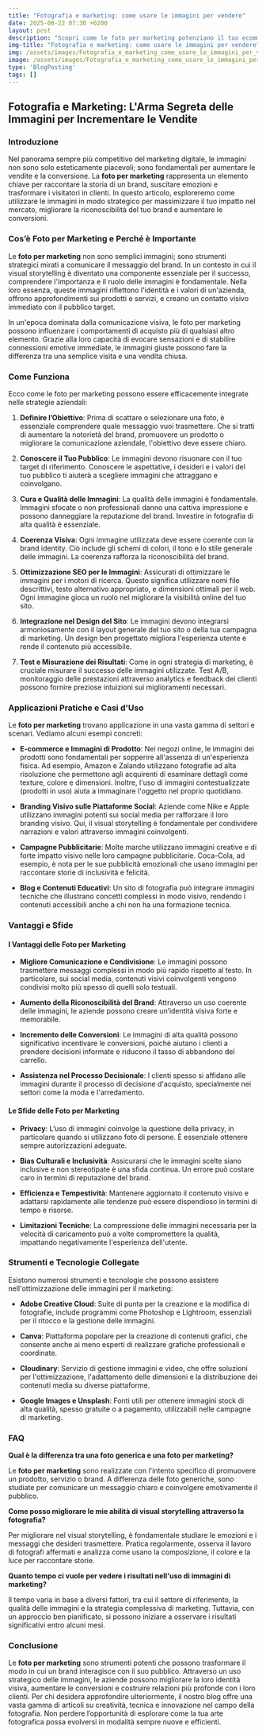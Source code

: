 ```yaml
---
title: "Fotografia e marketing: come usare le immagini per vendere"
date: 2025-08-22 07:30 +0200
layout: post
description: "Scopri come le foto per marketing potenziano il tuo ecommerce: visual storytelling e branding visivo per conversioni sorprendenti!"
img-title: "Fotografia e marketing: come usare le immagini per vendere"
img: /assets/images/Fotografia_e_marketing_come_usare_le_immagini_per_vendere.jpg
image: /assets/images/Fotografia_e_marketing_come_usare_le_immagini_per_vendere.jpg
type: 'BlogPosting'
tags: []
---
```


## Fotografia e Marketing: L'Arma Segreta delle Immagini per Incrementare le Vendite

### Introduzione

Nel panorama sempre più competitivo del marketing digitale, le immagini non sono solo esteticamente piacevoli; sono fondamentali per aumentare le vendite e la conversione. La **foto per marketing** rappresenta un elemento chiave per raccontare la storia di un brand, suscitare emozioni e trasformare i visitatori in clienti. In questo articolo, esploreremo come utilizzare le immagini in modo strategico per massimizzare il tuo impatto nel mercato, migliorare la riconoscibilità del tuo brand e aumentare le conversioni.

### Cos’è Foto per Marketing e Perché è Importante

Le **foto per marketing** non sono semplici immagini; sono strumenti strategici mirati a comunicare il messaggio del brand. In un contesto in cui il visual storytelling è diventato una componente essenziale per il successo, comprendere l'importanza e il ruolo delle immagini è fondamentale. Nella loro essenza, queste immagini riflettono l'identità e i valori di un'azienda, offrono approfondimenti sui prodotti e servizi, e creano un contatto visivo immediato con il pubblico target.

In un'epoca dominata dalla comunicazione visiva, le foto per marketing possono influenzare i comportamenti di acquisto più di qualsiasi altro elemento. Grazie alla loro capacità di evocare sensazioni e di stabilire connessioni emotive immediate, le immagini giuste possono fare la differenza tra una semplice visita e una vendita chiusa.

### Come Funziona

Ecco come le foto per marketing possono essere efficacemente integrate nelle strategie aziendali:

1. **Definire l’Obiettivo**: Prima di scattare o selezionare una foto, è essenziale comprendere quale messaggio vuoi trasmettere. Che si tratti di aumentare la notorietà del brand, promuovere un prodotto o migliorare la comunicazione aziendale, l'obiettivo deve essere chiaro.

2. **Conoscere il Tuo Pubblico**: Le immagini devono risuonare con il tuo target di riferimento. Conoscere le aspettative, i desideri e i valori del tuo pubblico ti aiuterà a scegliere immagini che attraggano e coinvolgano.

3. **Cura e Qualità delle Immagini**: La qualità delle immagini è fondamentale. Immagini sfocate o non professionali danno una cattiva impressione e possono danneggiare la reputazione del brand. Investire in fotografia di alta qualità è essenziale.

4. **Coerenza Visiva**: Ogni immagine utilizzata deve essere coerente con la brand identity. Ciò include gli schemi di colori, il tono e lo stile generale delle immagini. La coerenza rafforza la riconoscibilità del brand.

5. **Ottimizzazione SEO per le Immagini**: Assicurati di ottimizzare le immagini per i motori di ricerca. Questo significa utilizzare nomi file descrittivi, testo alternativo appropriato, e dimensioni ottimali per il web. Ogni immagine gioca un ruolo nel migliorare la visibilità online del tuo sito.

6. **Integrazione nel Design del Sito**: Le immagini devono integrarsi armoniosamente con il layout generale del tuo sito o della tua campagna di marketing. Un design ben progettato migliora l'esperienza utente e rende il contenuto più accessibile.

7. **Test e Misurazione dei Risultati**: Come in ogni strategia di marketing, è cruciale misurare il successo delle immagini utilizzate. Test A/B, monitoraggio delle prestazioni attraverso analytics e feedback dei clienti possono fornire preziose intuizioni sui miglioramenti necessari.

### Applicazioni Pratiche e Casi d'Uso

Le **foto per marketing** trovano applicazione in una vasta gamma di settori e scenari. Vediamo alcuni esempi concreti:

- **E-commerce e Immagini di Prodotto**: Nei negozi online, le immagini dei prodotti sono fondamentali per sopperire all'assenza di un'esperienza fisica. Ad esempio, Amazon e Zalando utilizzano fotografie ad alta risoluzione che permettono agli acquirenti di esaminare dettagli come texture, colore e dimensioni. Inoltre, l'uso di immagini contestualizzate (prodotti in uso) aiuta a immaginare l'oggetto nel proprio quotidiano.

- **Branding Visivo sulle Piattaforme Social**: Aziende come Nike e Apple utilizzano immagini potenti sui social media per rafforzare il loro branding visivo. Qui, il visual storytelling è fondamentale per condividere narrazioni e valori attraverso immagini coinvolgenti.

- **Campagne Pubblicitarie**: Molte marche utilizzano immagini creative e di forte impatto visivo nelle loro campagne pubblicitarie. Coca-Cola, ad esempio, è nota per le sue pubblicità emozionali che usano immagini per raccontare storie di inclusività e felicità.

- **Blog e Contenuti Educativi**: Un sito di fotografia può integrare immagini tecniche che illustrano concetti complessi in modo visivo, rendendo i contenuti accessibili anche a chi non ha una formazione tecnica.

### Vantaggi e Sfide

#### I Vantaggi delle Foto per Marketing

- **Migliore Comunicazione e Condivisione**: Le immagini possono trasmettere messaggi complessi in modo più rapido rispetto al testo. In particolare, sui social media, contenuti visivi coinvolgenti vengono condivisi molto più spesso di quelli solo testuali.

- **Aumento della Riconoscibilità del Brand**: Attraverso un uso coerente delle immagini, le aziende possono creare un’identità visiva forte e memorabile.

- **Incremento delle Conversioni**: Le immagini di alta qualità possono significativo incentivare le conversioni, poiché aiutano i clienti a prendere decisioni informate e riducono il tasso di abbandono del carrello.

- **Assistenza nel Processo Decisionale**: I clienti spesso si affidano alle immagini durante il processo di decisione d'acquisto, specialmente nei settori come la moda e l'arredamento.

#### Le Sfide delle Foto per Marketing

- **Privacy**: L’uso di immagini coinvolge la questione della privacy, in particolare quando si utilizzano foto di persone. È essenziale ottenere sempre autorizzazioni adeguate.

- **Bias Culturali e Inclusività**: Assicurarsi che le immagini scelte siano inclusive e non stereotipate è una sfida continua. Un errore può costare caro in termini di reputazione del brand.

- **Efficienza e Tempestività**: Mantenere aggiornato il contenuto visivo e adattarsi rapidamente alle tendenze può essere dispendioso in termini di tempo e risorse.

- **Limitazioni Tecniche**: La compressione delle immagini necessaria per la velocità di caricamento può a volte compromettere la qualità, impattando negativamente l'esperienza dell'utente.

### Strumenti e Tecnologie Collegate

Esistono numerosi strumenti e tecnologie che possono assistere nell'ottimizzazione delle immagini per il marketing:

- **Adobe Creative Cloud**: Suite di punta per la creazione e la modifica di fotografie, include programmi come Photoshop e Lightroom, essenziali per il ritocco e la gestione delle immagini.

- **Canva**: Piattaforma popolare per la creazione di contenuti grafici, che consente anche ai meno esperti di realizzare grafiche professionali e coordinate.

- **Cloudinary**: Servizio di gestione immagini e video, che offre soluzioni per l'ottimizzazione, l'adattamento delle dimensioni e la distribuzione dei contenuti media su diverse piattaforme.

- **Google Images e Unsplash**: Fonti utili per ottenere immagini stock di alta qualità, spesso gratuite o a pagamento, utilizzabili nelle campagne di marketing.

### FAQ

**Qual è la differenza tra una foto generica e una foto per marketing?**

Le **foto per marketing** sono realizzate con l'intento specifico di promuovere un prodotto, servizio o brand. A differenza delle foto generiche, sono studiate per comunicare un messaggio chiaro e coinvolgere emotivamente il pubblico.

**Come posso migliorare le mie abilità di visual storytelling attraverso la fotografia?**

Per migliorare nel visual storytelling, è fondamentale studiare le emozioni e i messaggi che desideri trasmettere. Pratica regolarmente, osserva il lavoro di fotografi affermati e analizza come usano la composizione, il colore e la luce per raccontare storie.

**Quanto tempo ci vuole per vedere i risultati nell'uso di immagini di marketing?**

Il tempo varia in base a diversi fattori, tra cui il settore di riferimento, la qualità delle immagini e la strategia complessiva di marketing. Tuttavia, con un approccio ben pianificato, si possono iniziare a osservare i risultati significativi entro alcuni mesi.

### Conclusione

Le **foto per marketing** sono strumenti potenti che possono trasformare il modo in cui un brand interagisce con il suo pubblico. Attraverso un uso strategico delle immagini, le aziende possono migliorare la loro identità visiva, aumentare le conversioni e costruire relazioni più profonde con i loro clienti. Per chi desidera approfondire ulteriormente, il nostro blog offre una vasta gamma di articoli su creatività, tecnica e innovazione nel campo della fotografia. Non perdere l’opportunità di esplorare come la tua arte fotografica possa evolversi in modalità sempre nuove e efficienti.